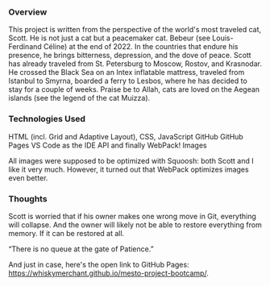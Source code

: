 ### Overview
This project is written from the perspective of the world's most traveled cat, Scott. He is not just a cat but a peacemaker cat. Bebeur (see Louis-Ferdinand Céline) at the end of 2022. In the countries that endure his presence, he brings bitterness, depression, and the dove of peace. Scott has already traveled from St. Petersburg to Moscow, Rostov, and Krasnodar. He crossed the Black Sea on an Intex inflatable mattress, traveled from Istanbul to Smyrna, boarded a ferry to Lesbos, where he has decided to stay for a couple of weeks. Praise be to Allah, cats are loved on the Aegean islands (see the legend of the cat Muizza).

### Technologies Used

HTML (incl. Grid and Adaptive Layout), CSS, JavaScript
GitHub
GitHub Pages
VS Code as the IDE
API
and finally WebPack!
Images

All images were supposed to be optimized with Squoosh: both Scott and I like it very much. However, it turned out that WebPack optimizes images even better.

### Thoughts

Scott is worried that if his owner makes one wrong move in Git, everything will collapse. And the owner will likely not be able to restore everything from memory. If it can be restored at all.

“There is no queue at the gate of Patience.”

And just in case, here's the open link to GitHub Pages: https://whiskymerchant.github.io/mesto-project-bootcamp/.
